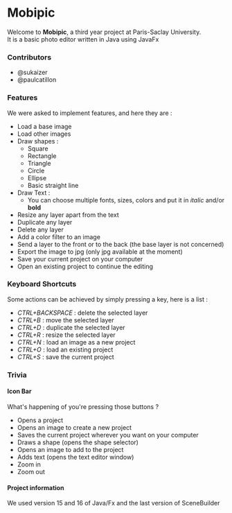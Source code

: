 # Mobipic

Welcome to **Mobipic**, a third year project at Paris-Saclay University.    
It is a basic photo editor written in Java using JavaFx

### Contributors
* @sukaizer
* @paulcatillon

### Features

We were asked to implement features, and here they are :
* Load a base image
* Load other images
* Draw shapes :
  * Square
  * Rectangle 
  * Triangle
  * Circle
  * Ellipse
  * Basic straight line
* Draw Text :
  * You can choose multiple fonts, sizes, colors and put it in *italic* and/or **bold**
* Resize any layer apart from the text
* Duplicate any layer
* Delete any layer
* Add a color filter to an image
* Send a layer to the front or to the back (the base layer is not concerned)
* Export the image to jpg (only jpg available at the moment)
* Save your current project on your computer
* Open an existing project to continue the editing

### Keyboard Shortcuts

Some actions can be achieved by simply pressing a key, here is a list :
* _CTRL+BACKSPACE_ : delete the selected layer
* _CTRL+B_ : move the selected layer
* _CTRL+D_ : duplicate the selected layer
* _CTRL+R_ : resize the selected layer
* _CTRL+N_ : load an image as a new project
* _CTRL+O_ : load an existing project
* _CTRL+S_ : save the current project

### Trivia

#### Icon Bar

What's happening of you're pressing those buttons ?
* Opens a project
* Opens an image to create a new project
* Saves the current project wherever you want on your computer
* Draws a shape (opens the shape selector)
* Opens an image to add to the project
* Adds text (opens the text editor window)
* Zoom in
* Zoom out

#### Project information

We used version 15 and 16 of Java/Fx and the last version of SceneBuilder
